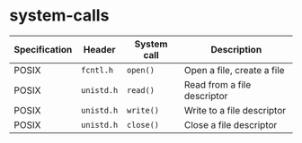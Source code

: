 # system-calls

| Specification | Header | System call | Description |
|---|---|---|---|
| POSIX | `fcntl.h` | `open()` | Open a file, create a file |
| POSIX | `unistd.h` | `read()` | Read from a file descriptor |
| POSIX | `unistd.h` | `write()` | Write to a file descriptor |
| POSIX | `unistd.h` | `close()` | Close a file descriptor |
